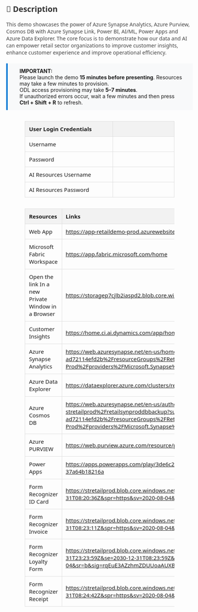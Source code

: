 <style>
  table {
    width: 80%;
    margin: 30px auto;
    border-collapse: collapse;
    font-family: 'Segoe UI', sans-serif;
    font-size: 15px;
  }

  th {
    background: #f2f2f2;
    padding: 10px;
    text-align: left;
    border: 1px solid #ddd;
  }

  td {
    width: 900px;
    height: 10px;
    padding: 10px;
    text-align: left;
    border: 1px solid #ddd;
  }

  .description {
    margin: 0 auto;
    font-family: 'Segoe UI', sans-serif;
    font-size: 14px;
    color: #444;
  }

  .highlight-box {
    background: #f8f9fa;
    padding: 12px 24px 12px 32px; /* Top, Right, Bottom, Left */
    border-left: 4px solid #0078d4;
    margin: 20px auto;
    font-size: 14px;
    text-align: left;
}


  }
</style>

<div class="description">
  <h2 style="color: #333;">📄 Description</h2>
  <p>
    This demo showcases the power of Azure Synapse Analytics, Azure Purview, Cosmos DB with Azure Synapse Link, Power BI, AI/ML, Power Apps and Azure Data Explorer. The core focus is to demonstrate how our data and AI can empower retail sector organizations to improve customer insights, enhance customer experience and improve operational efficiency.
  </p>
</div>

<div class="highlight-box">
  <strong>IMPORTANT:</strong><br>
  Please launch the demo <strong>15 minutes before presenting</strong>. Resources may take a few minutes to provision.<br>
  ODL access provisioning may take <strong>5–7 minutes</strong>.<br>
  If unauthorized errors occur, wait a few minutes and then press <strong>Ctrl + Shift + R</strong> to refresh.
</div>

<!-- Auth Table -->

| **User Login Credentials** |                                       |
|-----------------|---------------------------------------|
| Username    | <inject key="AzureAdUserEmail" />     |
| Password   | <inject key="AzureAdUserPassword" />  |
| AI Resources Username   | <inject key="AI Resources Username" />  |
| AI Resources Password   | <inject key="AI Resources Password" />  |


<!-- Resource Details Table -->
<table>
  <thead>
    <tr>
      <th>Resources</th>
      <th>Links</th>
    </tr>
  </thead>
  <tbody>
    <tr>
      <td>Web App</td>
      <td>
        <a href="https://app-retaildemo-prod.azurewebsites.net/" target="_blank">
          https://app-retaildemo-prod.azurewebsites.net/
        </a>
      </td>
    </tr>
    <tr>
    <td>Microsoft Fabric Workspace</td>
    <td>
        <a href="https://app.fabric.microsoft.com/home" target="_blank">
          https://app.fabric.microsoft.com/home
        </a>
    </td>
    </tr>
    <tr>
      <td>Open the link In a new Private Window in a Browser	</td>
      <td>
        <a href="https://storagep7cjlb2iaspd2.blob.core.windows.net/retail/Data%20&%20AI%20Retail%20DREAM%20Demo%202.0.html" target="_blank">
          https://storagep7cjlb2iaspd2.blob.core.windows.net/retail/Data%20&%20AI%20Retail%20DREAM%20Demo%202.0.html
        </a>
      </td>
    </tr>
    <tr>
      <td>Customer Insights</td>
      <td>
        <a href="https://home.ci.ai.dynamics.com/app/home?instanceId=f1c61041-542a-4056-9f09-0c4992ccf773" target="_blank">
          https://home.ci.ai.dynamics.com/app/home?instanceId=f1c61041-542a-4056-9f09-0c4992ccf773
        </a>
      </td>
    </tr>
    <tr>
      <td>Azure Synapse Analytics</td>
      <td>
        <a href="https://web.azuresynapse.net/en-us/home?workspace=%2Fsubscriptions%2F506e86fc-853c-4557-a6e5-ad72114efd2b%2FresourceGroups%2FRetail2.0-Prod%2Fproviders%2FMicrosoft.Synapse%2Fworkspaces%2Fsynretailprod&relativePath=home" target="_blank">
          https://web.azuresynapse.net/en-us/home?workspace=%2Fsubscriptions%2F506e86fc-853c-4557-a6e5-ad72114efd2b%2FresourceGroups%2FRetail2.0-Prod%2Fproviders%2FMicrosoft.Synapse%2Fworkspaces%2Fsynretailprod&relativePath=home
        </a>
      </td>
    </tr>
    <tr>
      <td>Azure Data Explorer</td>
      <td>
        <a href="https://dataexplorer.azure.com/clusters/retaildataexplorer.synretailprod/databases/RetailDB" target="_blank">
          https://dataexplorer.azure.com/clusters/retaildataexplorer.synretailprod/databases/RetailDB
        </a>
      </td>
    </tr>
    <tr>
      <td>Azure Cosmos DB</td>
      <td>
        <a href="https://web.azuresynapse.net/en-us/authoring/explore/storageaccounts/synretailprod-WorkspaceDefaultStorage-stretailprod%2Fretailsynproddbbackup?subFolderPath=&workspace=%2Fsubscriptions%2F506e86fc-853c-4557-a6e5-ad72114efd2b%2FresourceGroups%2FRetail2.0-Prod%2Fproviders%2FMicrosoft.Synapse%2Fworkspaces%2Fsynretailprod" target="_blank">
          https://web.azuresynapse.net/en-us/authoring/explore/storageaccounts/synretailprod-WorkspaceDefaultStorage-stretailprod%2Fretailsynproddbbackup?subFolderPath=&workspace=%2Fsubscriptions%2F506e86fc-853c-4557-a6e5-ad72114efd2b%2FresourceGroups%2FRetail2.0-Prod%2Fproviders%2FMicrosoft.Synapse%2Fworkspaces%2Fsynretailprod
        </a>
      </td>
    </tr>
    <tr>
      <td>Azure PURVIEW</td>
      <td>
        <a href="https://web.purview.azure.com/resource/purviewretailprod?feature.tenant=f94768c8-8714-4abe-8e2d-37a64b18216a" target="_blank">
          https://web.purview.azure.com/resource/purviewretailprod?feature.tenant=f94768c8-8714-4abe-8e2d-37a64b18216a
        </a>
      </td>
    </tr>
    <tr>
      <td>Power Apps</td>
      <td>
        <a href="https://apps.powerapps.com/play/3de6c2f6-75b5-4877-a209-7fb8e27240a8?tenantId=f94768c8-8714-4abe-8e2d-37a64b18216a" target="_blank">
          https://apps.powerapps.com/play/3de6c2f6-75b5-4877-a209-7fb8e27240a8?tenantId=f94768c8-8714-4abe-8e2d-37a64b18216a
        </a>
      </td>
    </tr>
    <tr>
      <td>Form Recognizer ID Card</td>
      <td>
        <a href="https://stretailprod.blob.core.windows.net/labformrecognizer/idcard.jpg?sp=r&st=2022-03-31T23:20:36Z&se=2030-12-31T08:20:36Z&spr=https&sv=2020-08-04&sr=b&sig=aE49Edwuan0NqtG4pc41H%2FZw9Igy%2Btz91XdZZLttg9I%3D" target="_blank">
          https://stretailprod.blob.core.windows.net/labformrecognizer/idcard.jpg?sp=r&st=2022-03-31T23:20:36Z&se=2030-12-31T08:20:36Z&spr=https&sv=2020-08-04&sr=b&sig=aE49Edwuan0NqtG4pc41H%2FZw9Igy%2Btz91XdZZLttg9I%3D
        </a>
      </td>
    </tr>
    <tr>
      <td>Form Recognizer Invoice</td>
      <td>
        <a href="https://stretailprod.blob.core.windows.net/labformrecognizer/invoice.pdf?sp=r&st=2022-03-31T23:23:11Z&se=2030-12-31T08:23:11Z&spr=https&sv=2020-08-04&sr=b&sig=BgB1a02oLiLvuahYKLafTtVSEaDIMsbVQvXMXDhB9wQ%3D" target="_blank">
          https://stretailprod.blob.core.windows.net/labformrecognizer/invoice.pdf?sp=r&st=2022-03-31T23:23:11Z&se=2030-12-31T08:23:11Z&spr=https&sv=2020-08-04&sr=b&sig=BgB1a02oLiLvuahYKLafTtVSEaDIMsbVQvXMXDhB9wQ%3D
        </a>
      </td>
    </tr>
    <tr>
      <td>Form Recognizer Loyalty Form</td>
      <td>
        <a href="https://stretailprod.blob.core.windows.net/labformrecognizer/loyaltyform.png?sp=r&st=2022-03-31T23:23:59Z&se=2030-12-31T08:23:59Z&spr=https&sv=2020-08-04&sr=b&sig=rqEuE3AZzhmZDUUoaAUXBZcjk8WG43DguFOLgfLUqdk%3D" target="_blank">
          https://stretailprod.blob.core.windows.net/labformrecognizer/loyaltyform.png?sp=r&st=2022-03-31T23:23:59Z&se=2030-12-31T08:23:59Z&spr=https&sv=2020-08-04&sr=b&sig=rqEuE3AZzhmZDUUoaAUXBZcjk8WG43DguFOLgfLUqdk%3D
        </a>
      </td>
    </tr>
    <tr>
      <td>Form Recognizer Receipt</td>
      <td>
        <a href="https://stretailprod.blob.core.windows.net/labformrecognizer/receipt.png?sp=r&st=2022-03-31T23:24:42Z&se=2030-12-31T08:24:42Z&spr=https&sv=2020-08-04&sr=b&sig=mjrNqmBsSffsaxN5xr1sjFkabFheSHCczLy%2FaipK0v0%3D" target="_blank">
          https://stretailprod.blob.core.windows.net/labformrecognizer/receipt.png?sp=r&st=2022-03-31T23:24:42Z&se=2030-12-31T08:24:42Z&spr=https&sv=2020-08-04&sr=b&sig=mjrNqmBsSffsaxN5xr1sjFkabFheSHCczLy%2FaipK0v0%3D
        </a>
      </td>
    </tr>
  </tbody>
</table>
